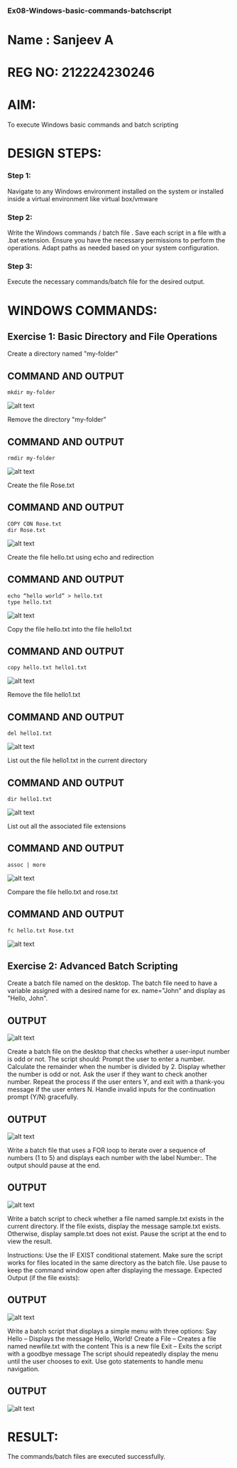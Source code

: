 ### Ex08-Windows-basic-commands-batchscript

# Name : Sanjeev A
# REG NO: 212224230246

# AIM:
To execute Windows basic commands and batch scripting



# DESIGN STEPS:

### Step 1:

Navigate to any Windows environment installed on the system or installed inside a virtual environment like virtual box/vmware 

### Step 2:

Write the Windows commands / batch file . Save each script in a file with a .bat extension. Ensure you have the necessary permissions to perform the operations. Adapt paths as needed based on your system configuration.
### Step 3:

Execute the necessary commands/batch file for the desired output. 




# WINDOWS COMMANDS:
## Exercise 1: Basic Directory and File Operations
Create a directory named "my-folder"
## COMMAND AND OUTPUT
```
mkdir my-folder
```
![alt text](img/01.png)

Remove the directory "my-folder"
## COMMAND AND OUTPUT
```
rmdir my-folder
```
![alt text](img/02.png)

Create the file Rose.txt
## COMMAND AND OUTPUT
```
COPY CON Rose.txt
dir Rose.txt
```
![alt text](img/03.png)

Create the file hello.txt using echo and redirection
## COMMAND AND OUTPUT
```
echo “hello world” > hello.txt
type hello.txt
```
![alt text](img/04.png)

Copy the file hello.txt into the file hello1.txt
## COMMAND AND OUTPUT
```
copy hello.txt hello1.txt
```
![alt text](img/05.png)


Remove the file hello1.txt
## COMMAND AND OUTPUT
```
del hello1.txt
```
![alt text](img/05.png)


List out the file hello1.txt in the current directory
## COMMAND AND OUTPUT
```
dir hello1.txt
```
![alt text](img/06.png)


List out all the associated file extensions 
## COMMAND AND OUTPUT
```
assoc | more
```
![alt text](img/07.png)


Compare the file hello.txt and rose.txt
## COMMAND AND OUTPUT
```
fc hello.txt Rose.txt
```
![alt text](img/08.png)

## Exercise 2: Advanced Batch Scripting
Create a batch file named on the desktop. The batch file need to have a variable assigned with a desired name for ex. name="John" and display as "Hello, John".





## OUTPUT

![alt text](img/09.png)

Create a batch file  on the desktop that checks whether a user-input number is odd or not. The script should:
Prompt the user to enter a number.
Calculate the remainder when the number is divided by 2.
Display whether the number is odd or not.
Ask the user if they want to check another number.
Repeat the process if the user enters Y, and exit with a thank-you message if the user enters N.
Handle invalid inputs for the continuation prompt (Y/N) gracefully.



## OUTPUT

![alt text](img/10.png)


Write a batch file that uses a FOR loop to iterate over a sequence of numbers (1 to 5) and displays each number with the label Number:. The output should pause at the end.




## OUTPUT

![alt text](img/11.png)


Write a batch script to check whether a file named sample.txt exists in the current directory. If the file exists, display the message sample.txt exists. Otherwise, display sample.txt does not exist. Pause the script at the end to view the result.

Instructions:
Use the IF EXIST conditional statement.
Make sure the script works for files located in the same directory as the batch file.
Use pause to keep the command window open after displaying the message.
Expected Output (if the file exists):

## OUTPUT
![alt text](img/12.png)

Write a batch script that displays a simple menu with three options:
Say Hello – Displays the message Hello, World!
Create a File – Creates a file named newfile.txt with the content This is a new file
Exit – Exits the script with a goodbye message
The script should repeatedly display the menu until the user chooses to exit. Use goto statements to handle menu navigation.


## OUTPUT

![alt text](img/13.png)

# RESULT:
The commands/batch files are executed successfully.

